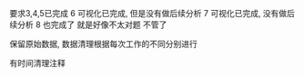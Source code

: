 
要求3,4,5已完成
6 可视化已完成, 但是没有做后续分析
7 可视化已完成, 没有做后续分析
8 也完成了 就是好像不太对题 不管了

保留原始数据, 数据清理根据每次工作的不同分别进行

有时间清理注释